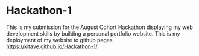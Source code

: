# Hackathon-1
This is my submission for the August Cohort Hackathon displaying my web development skills by building a personal portfolio website.
This is my deployment of my website to github pages https://kitave.github.io/Hackathon-1/
